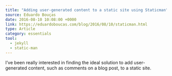 ```yaml
---
title: "Adding user-generated content to a static site using Staticman"
source: Eduardo Bouças
date: 2016-08-10 10:08:00 +0000
link: https://eduardoboucas.com/blog/2016/08/10/staticman.html
type: Article
category: essentials
tool:
  - jekyll
  - static-man
---
```

I’ve been really interested in finding the ideal solution to add user-generated content, such as comments on a blog post, to a static site.





